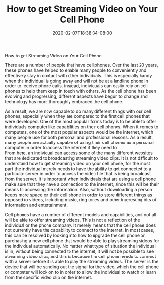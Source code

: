 ﻿---
title: "How to get Streaming Video on Your Cell Phone"
date: 2020-02-07T18:38:34-08:00
description: "video streaming Tips for Web Success"
featured_image: "/images/video streaming.jpg"
tags: ["video streaming"]
---

How to get Streaming Video on Your Cell Phone

There are a number of people that have cell phones.  Over the last 20 years, these phones have helped to enable many people to conveniently and effectively stay in contact with other individuals.  This is especially handy when the individual is going away and will not be at a landline phone in order to receive phone calls.  Instead, individuals can easily rely on cell phones to help them keep in touch with others.  As the cell phone has been evolving and progressing, different aspects have begun to change and technology has more thoroughly embraced the cell phone.

As a result, we are now capable to do many different things with our cell phones, especially when they are compared to the first cell phones that were developed.  One of the most popular forms today is to be able to offer individuals computer like capabilities on their cell phones.  When it comes to computers, one of the most popular aspects would be the internet, which many people use for both personal and professional reasons.  As a result, many people are actually capable of using their cell phones as a personal computer in order to access the internet if they need to.  
From here, an individual can access some of the many different websites that are dedicated to broadcasting streaming video clips.  It is not difficult to understand how to get streaming video on your cell phone, for the most part the individual merely needs to have the ability to get connected to a particular server in order to access the video file that is being broadcast from the server.  It is important when individuals that are using a cell phone make sure that they have a connection to the internet, since this will be their means to accessing the information.  Also, without downloading a person keeps more space on their cell phone in order to store different things as opposed to videos, including music, ring tones and other interesting bits of information and entertainment.

Cell phones have a number of different models and capabilities, and not all will be able to offer streaming videos.  This is not a reflection of the individual or the phone company.  It merely means that the cell phone does not currently have the capability to connect to the internet.  In most cases, this can be resolved by looking into how to upgrade the cell phone or purchasing a new cell phone that would be able to play streaming videos for the individual automatically.  No matter what type of situation the individual is in, without being connected to the internet, it will not be possible to see streaming video clips, and this is because the cell phone needs to connect with a server before it is able to play the streaming videos.  The server is the device that will be sending out the signal for the video, which the cell phone or computer will lock on to in order to allow the individual to watch or learn from the specific video clip on the internet.


